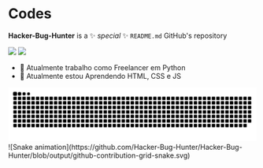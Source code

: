 # Codes

**Hacker-Bug-Hunter** is a ✨ _special_ ✨ `README.md` GitHub's repository

<div width='100%' display='flex'>
  <img src='https://github-readme-stats.vercel.app/api?username=Hacker-Bug-Hunter&show_icons=true&theme=gotham'/>
  <img src='https://github-readme-stats.vercel.app/api/top-langs/?username=Hacker-Bug-Hunter&theme=gotham'/>
  <!--midnight-purple-->
</div>

- 🔭 Atualmente trabalho como Freelancer em Python
- 🌱 Atualmente estou Aprendendo HTML, CSS e JS
<picture>
  <source
    media="(prefers-color-scheme: dark)"
    srcset="https://raw.githubusercontent.com/platane/snk/output/github-contribution-grid-snake-dark.svg"
  />
  <source
    media="(prefers-color-scheme: light)"
    srcset="https://raw.githubusercontent.com/platane/snk/output/github-contribution-grid-snake.svg"
  />
  <img
    alt="github contribution grid snake animation"
    src="https://raw.githubusercontent.com/platane/snk/output/github-contribution-grid-snake.svg"
  />
</picture>
![Snake animation](https://github.com/Hacker-Bug-Hunter/Hacker-Bug-Hunter/blob/output/github-contribution-grid-snake.svg)
